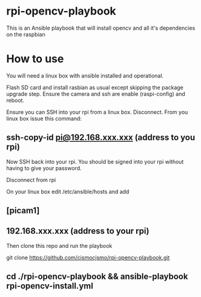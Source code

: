 # rpi-opencv-playbook


This is an Ansible playbook that will install opencv and all it's dependencies on the raspbian

# How to use

 You will need a linux box with ansible installed and operational.

 Flash SD card and install rasbian as usual except skipping the package upgrade step.  Ensure the
 camera and ssh are enable (raspi-config) and reboot.
 
 Ensure you can SSH into your rpi from a linux box. Disconnect.  From you linux box issue this command:
 
## ssh-copy-id pi@192.168.xxx.xxx (address to you rpi)
 
 Now SSH back into your rpi.  You should be signed into your rpi without having to give your password. 
 
 Disconnect from rpi
 
 On your linux box edit /etc/ansible/hosts and add
 
 ## [picam1]
 ## 192.168.xxx.xxx (address to your rpi)
 
 Then clone this repo and run the playbook
 
 git clone https://github.com/cjsmocjsmo/rpi-opencv-playbook.git
 
## cd ./rpi-opencv-playbook && ansible-playbook rpi-opencv-install.yml
 
 
 
 
 
 
 
 
 

